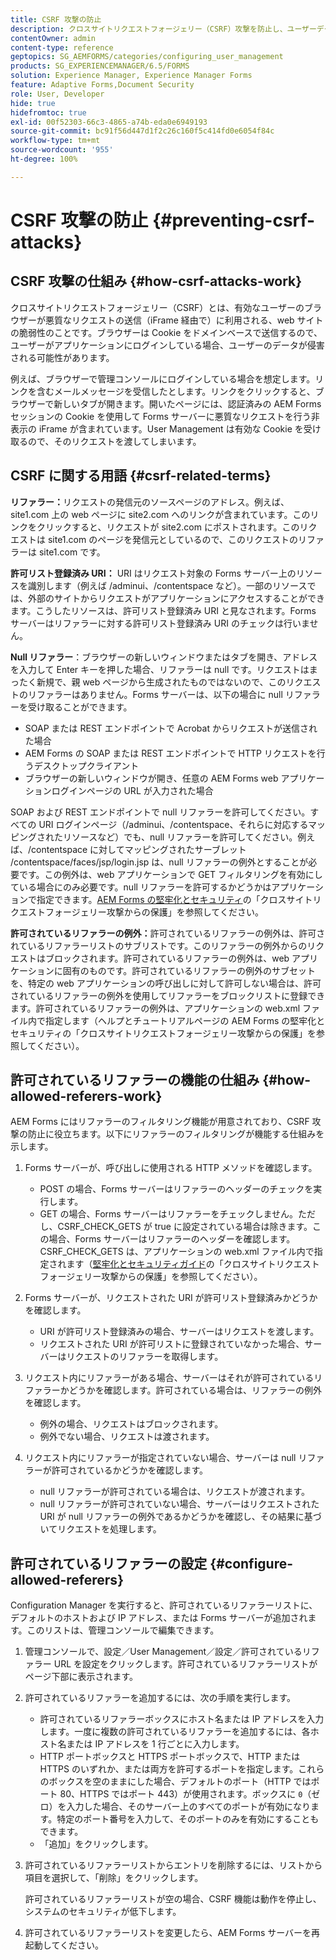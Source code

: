 ```yaml
---
title: CSRF 攻撃の防止
description: クロスサイトリクエストフォージェリー（CSRF）攻撃を防止し、ユーザーデータを侵害から保護する方法について説明します。
contentOwner: admin
content-type: reference
geptopics: SG_AEMFORMS/categories/configuring_user_management
products: SG_EXPERIENCEMANAGER/6.5/FORMS
solution: Experience Manager, Experience Manager Forms
feature: Adaptive Forms,Document Security
role: User, Developer
hide: true
hidefromtoc: true
exl-id: 00f52303-66c3-4865-a74b-eda0e6949193
source-git-commit: bc91f56d447d1f2c26c160f5c414fd0e6054f84c
workflow-type: tm+mt
source-wordcount: '955'
ht-degree: 100%

---
```


# CSRF 攻撃の防止 {#preventing-csrf-attacks}

## CSRF 攻撃の仕組み {#how-csrf-attacks-work}

クロスサイトリクエストフォージェリー（CSRF）とは、有効なユーザーのブラウザーが悪質なリクエストの送信（iFrame 経由で）に利用される、web サイトの脆弱性のことです。ブラウザーは Cookie をドメインベースで送信するので、ユーザーがアプリケーションにログインしている場合、ユーザーのデータが侵害される可能性があります。

例えば、ブラウザーで管理コンソールにログインしている場合を想定します。リンクを含むメールメッセージを受信したとします。リンクをクリックすると、ブラウザーで新しいタブが開きます。開いたページには、認証済みの AEM Forms セッションの Cookie を使用して Forms サーバーに悪質なリクエストを行う非表示の iFrame が含まれています。User Management は有効な Cookie を受け取るので、そのリクエストを渡してしまいます。

## CSRF に関する用語 {#csrf-related-terms}

**リファラー：**&#x200B;リクエストの発信元のソースページのアドレス。例えば、site1.com 上の web ページに site2.com へのリンクが含まれています。このリンクをクリックすると、リクエストが site2.com にポストされます。このリクエストは site1.com のページを発信元としているので、このリクエストのリファラーは site1.com です。

**許可リスト登録済み URI：** URI はリクエスト対象の Forms サーバー上のリソースを識別します（例えば /adminui、/contentspace など）。一部のリソースでは、外部のサイトからリクエストがアプリケーションにアクセスすることができます。こうしたリソースは、許可リスト登録済み URI と見なされます。Forms サーバーはリファラーに対する許可リスト登録済み URI のチェックは行いません。

**Null リファラー**：ブラウザーの新しいウィンドウまたはタブを開き、アドレスを入力して Enter キーを押した場合、リファラーは null です。リクエストはまったく新規で、親 web ページから生成されたものではないので、このリクエストのリファラーはありません。Forms サーバーは、以下の場合に null リファラーを受け取ることができます。

* SOAP または REST エンドポイントで Acrobat からリクエストが送信された場合
* AEM Forms の SOAP または REST エンドポイントで HTTP リクエストを行うデスクトップクライアント
* ブラウザーの新しいウィンドウが開き、任意の AEM Forms web アプリケーションログインページの URL が入力された場合

SOAP および REST エンドポイントで null リファラーを許可してください。すべての URI ログインページ（/adminui、/contentspace、それらに対応するマッピングされたリソースなど）でも、null リファラーを許可してください。例えば、/contentspace に対してマッピングされたサーブレット /contentspace/faces/jsp/login.jsp は、null リファラーの例外とすることが必要です。この例外は、web アプリケーションで GET フィルタリングを有効にしている場合にのみ必要です。null リファラーを許可するかどうかはアプリケーションで指定できます。[AEM Forms の堅牢化とセキュリティ](https://help.adobe.com/ja_JP/livecycle/11.0/HardeningSecurity/index.html)の「クロスサイトリクエストフォージェリー攻撃からの保護」を参照してください。

**許可されているリファラーの例外：**&#x200B;許可されているリファラーの例外は、許可されているリファラーリストのサブリストです。このリファラーの例外からのリクエストはブロックされます。許可されているリファラーの例外は、web アプリケーションに固有のものです。許可されているリファラーの例外のサブセットを、特定の web アプリケーションの呼び出しに対して許可しない場合は、許可されているリファラーの例外を使用してリファラーをブロックリストに登録できます。許可されているリファラーの例外は、アプリケーションの web.xml ファイル内で指定します（ヘルプとチュートリアルページの AEM Forms の堅牢化とセキュリティの「クロスサイトリクエストフォージェリー攻撃からの保護」を参照してください）。

## 許可されているリファラーの機能の仕組み {#how-allowed-referers-work}

AEM Forms にはリファラーのフィルタリング機能が用意されており、CSRF 攻撃の防止に役立ちます。以下にリファラーのフィルタリングが機能する仕組みを示します。

1. Forms サーバーが、呼び出しに使用される HTTP メソッドを確認します。

   * POST の場合、Forms サーバーはリファラーのヘッダーのチェックを実行します。
   * GET の場合、Forms サーバーはリファラーをチェックしません。ただし、CSRF_CHECK_GETS が true に設定されている場合は除きます。この場合、Forms サーバーはリファラーのヘッダーを確認します。CSRF_CHECK_GETS は、アプリケーションの web.xml ファイル内で指定されます（[堅牢化とセキュリティガイド](https://help.adobe.com/ja_JP/livecycle/11.0/HardeningSecurity/index.html)の「クロスサイトリクエストフォージェリー攻撃からの保護」を参照してください）。

1. Forms サーバーが、リクエストされた URI が許可リスト登録済みかどうかを確認します。

   * URI が許可リスト登録済みの場合、サーバーはリクエストを渡します。
   * リクエストされた URI が許可リストに登録されていなかった場合、サーバーはリクエストのリファラーを取得します。

1. リクエスト内にリファラーがある場合、サーバーはそれが許可されているリファラーかどうかを確認します。許可されている場合は、リファラーの例外を確認します。

   * 例外の場合、リクエストはブロックされます。
   * 例外でない場合、リクエストは渡されます。

1. リクエスト内にリファラーが指定されていない場合、サーバーは null リファラーが許可されているかどうかを確認します。

   * null リファラーが許可されている場合は、リクエストが渡されます。
   * null リファラーが許可されていない場合、サーバーはリクエストされた URI が null リファラーの例外であるかどうかを確認し、その結果に基づいてリクエストを処理します。

## 許可されているリファラーの設定 {#configure-allowed-referers}

Configuration Manager を実行すると、許可されているリファラーリストに、デフォルトのホストおよび IP アドレス、または Forms サーバーが追加されます。このリストは、管理コンソールで編集できます。

1. 管理コンソールで、設定／User Management／設定／許可されているリファラー URL を設定をクリックします。許可されているリファラーリストがページ下部に表示されます。
1. 許可されているリファラーを追加するには、次の手順を実行します。

   * 許可されているリファラーボックスにホスト名または IP アドレスを入力します。一度に複数の許可されているリファラーを追加するには、各ホスト名または IP アドレスを 1 行ごとに入力します。
   * HTTP ポートボックスと HTTPS ポートボックスで、HTTP または HTTPS のいずれか、または両方を許可するポートを指定します。これらのボックスを空のままにした場合、デフォルトのポート（HTTP ではポート 80、HTTPS ではポート 443）が使用されます。ボックスに `0`（ゼロ）を入力した場合、そのサーバー上のすべてのポートが有効になります。特定のポート番号を入力して、そのポートのみを有効にすることもできます。
   * 「追加」をクリックします。

1. 許可されているリファラーリストからエントリを削除するには、リストから項目を選択して、「削除」をクリックします。

   許可されているリファラーリストが空の場合、CSRF 機能は動作を停止し、システムのセキュリティが低下します。

1. 許可されているリファラーリストを変更したら、AEM Forms サーバーを再起動してください。
